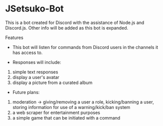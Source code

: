 # JSetsuko-Bot

This is a bot created for Discord with the assistance of Node.js and Discord.js.  Other info will be added as this bot is expanded.

Features
- This bot will listen for commands from Discord users in the channels it has access to.

- Responses will include:
1. simple text responses
2. display a user's avatar
3. display a picture from a curated album

- Future plans:
1. moderation -> giving/removing a user a role, kicking/banning a user, storing information for use of a warning/kick/ban system
2. a web scraper for entertainment purposes
3. a simple game that can be initiated with a command